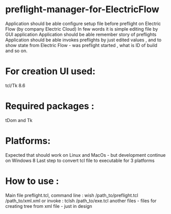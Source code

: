 # preflight-manager-for-ElectricFlow
Application should be able configure setup file before preflight on Electric Flow (by company Electric Cloud)
In few words it is simple editing file by GUI application
Application should be able remember story of preflights
Application should be able invokes preflights by just edited values  , and  to show state from Electric Flow - was preflight started , what is ID of build and so on.

# For creation UI used:
   tcl/Tk 8.6
# Required packages :
   tDom and Tk 

# Platforms:
Expected that should work on Linux and MacOs - but development continue on Windows 8
Last step to convert tcl file to executable for 3 platforms

# How to use :
Main file preflight.tcl,
command line : wish /path_to/preflight.tcl /path_to/xml.xml
or invoke :    tclsh /path_to/exe.tcl
another files - files for creating tree from xml file - just in design